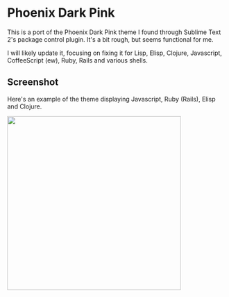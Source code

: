 # Phoenix Dark Pink

This is a port of the Phoenix Dark Pink theme I found through Sublime
Text 2's package control plugin. It's a bit rough, but seems
functional for me.

I will likely update it, focusing on fixing it for Lisp, Elisp,
Clojure, Javascript, CoffeeScript (ew), Ruby, Rails and various
shells.

## Screenshot

Here's an example of the theme displaying Javascript, Ruby (Rails),
Elisp and Clojure.

<img src="https://raw.github.com/j0ni/phoenix-dark-pink/master/phoenix-dark-pink.png" width="400"/>
